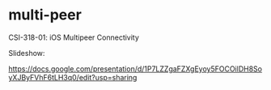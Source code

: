 # multi-peer
CSI-318-01: iOS Multipeer Connectivity

Slideshow:

https://docs.google.com/presentation/d/1P7LZZgaFZXgEyoy5FOCOilDH8SoyXJByFVhF6tLH3q0/edit?usp=sharing
